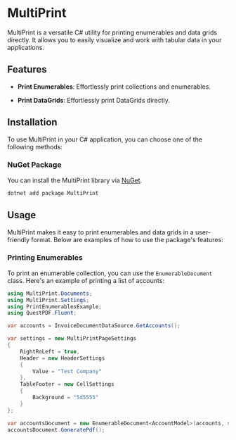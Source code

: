 # MultiPrint

MultiPrint is a versatile C# utility for printing enumerables and data grids directly. It allows you to easily visualize and work with tabular data in your applications.

## Features

- **Print Enumerables**: Effortlessly print collections and enumerables.

- **Print DataGrids**: Effortlessly print DataGrids directly.

## Installation

To use MultiPrint in your C# application, you can choose one of the following methods:

### NuGet Package

You can install the MultiPrint library via [NuGet](https://www.nuget.org/).

```bash
dotnet add package MultiPrint
```

## Usage

MultiPrint makes it easy to print enumerables and data grids in a user-friendly format. Below are examples of how to use the package's features:

### Printing Enumerables

To print an enumerable collection, you can use the `EnumerableDocument` class. Here's an example of printing a list of accounts:

```csharp
using MultiPrint.Documents;
using MultiPrint.Settings;
using PrintEnumerablesExample;
using QuestPDF.Fluent;

var accounts = InvoiceDocumentDataSource.GetAccounts();

var settings = new MultiPrintPageSettings
{
    RightRoLeft = true,
    Header = new HeaderSettings
    {
        Value = "Test Company"
    },
    TableFooter = new CellSettings
    {
        Background = "5d5555"
    }
};

var accountsDocument = new EnumerableDocument<AccountModel>(accounts, settings);
accountsDocument.GeneratePdf();

